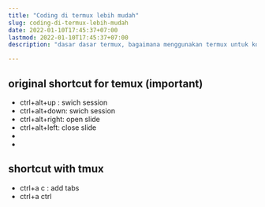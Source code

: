 ```yaml
---
title: "Coding di termux lebih mudah"
slug: coding-di-termux-lebih-mudah
date: 2022-01-10T17:45:37+07:00
lastmod: 2022-01-10T17:45:37+07:00
description: "dasar dasar termux, bagaimana menggunakan termux untuk koding, shortcut termux"

---
```

## original shortcut for temux (important)
- ctrl+alt+up : swich session
- ctrl+alt+down: swich session
- ctrl+alt+right: open slide
- ctrl+alt+left: close slide
-
-
## shortcut with tmux
- ctrl+a c : add tabs
- ctrl+a ctrl

